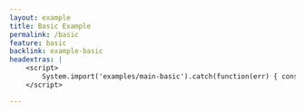 ```yaml
---
layout: example
title: Basic Example
permalink: /basic
feature: basic
backlink: example-basic
headextras: | 
    <script>
        System.import('examples/main-basic').catch(function(err) { console.error(err); });
    </script>

---
```

